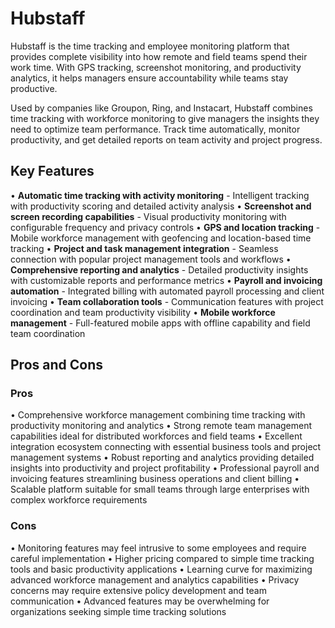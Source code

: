 # Hubstaff

Hubstaff is the time tracking and employee monitoring platform that provides complete visibility into how remote and field teams spend their work time. With GPS tracking, screenshot monitoring, and productivity analytics, it helps managers ensure accountability while teams stay productive.

Used by companies like Groupon, Ring, and Instacart, Hubstaff combines time tracking with workforce monitoring to give managers the insights they need to optimize team performance. Track time automatically, monitor productivity, and get detailed reports on team activity and project progress.

## Key Features

• **Automatic time tracking with activity monitoring** - Intelligent tracking with productivity scoring and detailed activity analysis
• **Screenshot and screen recording capabilities** - Visual productivity monitoring with configurable frequency and privacy controls
• **GPS and location tracking** - Mobile workforce management with geofencing and location-based time tracking
• **Project and task management integration** - Seamless connection with popular project management tools and workflows
• **Comprehensive reporting and analytics** - Detailed productivity insights with customizable reports and performance metrics
• **Payroll and invoicing automation** - Integrated billing with automated payroll processing and client invoicing
• **Team collaboration tools** - Communication features with project coordination and team productivity visibility
• **Mobile workforce management** - Full-featured mobile apps with offline capability and field team coordination

## Pros and Cons

### Pros
• Comprehensive workforce management combining time tracking with productivity monitoring and analytics
• Strong remote team management capabilities ideal for distributed workforces and field teams
• Excellent integration ecosystem connecting with essential business tools and project management systems
• Robust reporting and analytics providing detailed insights into productivity and project profitability
• Professional payroll and invoicing features streamlining business operations and client billing
• Scalable platform suitable for small teams through large enterprises with complex workforce requirements

### Cons
• Monitoring features may feel intrusive to some employees and require careful implementation
• Higher pricing compared to simple time tracking tools and basic productivity applications
• Learning curve for maximizing advanced workforce management and analytics capabilities
• Privacy concerns may require extensive policy development and team communication
• Advanced features may be overwhelming for organizations seeking simple time tracking solutions